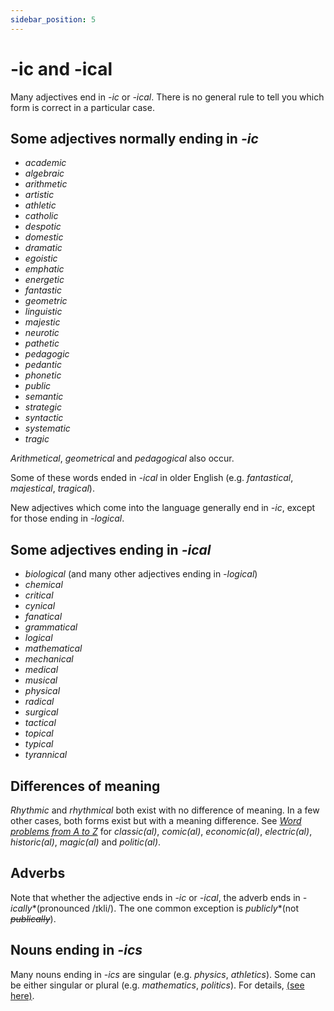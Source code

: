 ```yaml
---
sidebar_position: 5
---
```


# -ic and -ical

Many adjectives end in *\-ic* or *\-ical*. There is no general rule to tell you which form is correct in a particular case.

## Some adjectives normally ending in *-ic*

- *academic*
- *algebraic*
- *arithmetic*
- *artistic*
- *athletic*
- *catholic*
- *despotic*
- *domestic*
- *dramatic*
- *egoistic*
- *emphatic*
- *energetic*
- *fantastic*
- *geometric*
- *linguistic*
- *majestic*
- *neurotic*
- *pathetic*
- *pedagogic*
- *pedantic*
- *phonetic*
- *public*
- *semantic*
- *strategic*
- *syntactic*
- *systematic*
- *tragic*

*Arithmetical*, *geometrical* and *pedagogical* also occur.

Some of these words ended in *\-ical* in older English (e.g. *fantastical*, *majestical*, *tragical*).

New adjectives which come into the language generally end in *\-ic*, except for those ending in *\-logical*.

## Some adjectives ending in *-ical*

- *biological* (and many other adjectives ending in *\-logical*)
- *chemical*
- *critical*
- *cynical*
- *fanatical*
- *grammatical*
- *logical*
- *mathematical*
- *mechanical*
- *medical*
- *musical*
- *physical*
- *radical*
- *surgical*
- *tactical*
- *topical*
- *typical*
- *tyrannical*

## Differences of meaning

*Rhythmic* and *rhythmical* both exist with no difference of meaning. In a few other cases, both forms exist but with a meaning difference. See [*Word problems from A to Z*](../word-problems-from-a-to-z/word-problems-from-a-to-z-introduction) for *classic(al)*, *comic(al)*, *economic(al)*, *electric(al)*, *historic(al)*, *magic(al)* and *politic(al)*.

## Adverbs

Note that whether the adjective ends in *\-ic* or *\-ical*, the adverb ends in *\-ically**(pronounced /ɪkli/). The one common exception is *publicly**(not *~~publically~~*).

## Nouns ending in *-ics*

Many nouns ending in *\-ics* are singular (e.g. *physics*, *athletics*). Some can be either singular or plural (e.g. *mathematics*, *politics*). For details, [(see here)](./../../grammar/nouns-and-noun-phrases-agreement/irregular-and-special-plurals#plural-same-as-singular).
